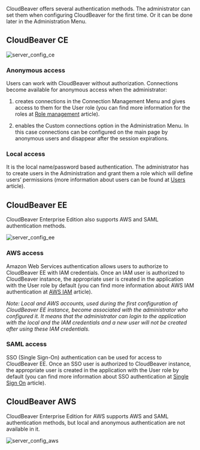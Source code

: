 CloudBeaver offers several authentication methods. The administrator can set them when configuring CloudBeaver for the first time. Or it can be done later in the Administration Menu.

## CloudBeaver CE

![server_config_ce](https://user-images.githubusercontent.com/51405061/140599758-3e2371df-70c4-4f95-83d8-9b2bc2b91e88.png)

### Anonymous access
Users can work with CloudBeaver without authorization. Connections become available for anonymous access when the administrator:
1. creates connections in the Connection Management Menu and gives access to them for the User role (you can find more information for the roles at [Role management](https://github.com/dbeaver/cloudbeaver/wiki/Role-management) article). 

2. enables the Custom connections option in the Administration Menu. In this case connections can be configured on the main page by anonymous users and disappear after the session expirations.


### Local access
It is the local name/password based authentication. The administrator has to create users in the Administration and grant them a role which will define users’ permissions (more information about users can be found at [Users](https://github.com/dbeaver/cloudbeaver/wiki/Users) article).

## CloudBeaver EE
CloudBeaver Enterprise Edition also supports AWS and SAML authentication methods.

![server_config_ee](https://user-images.githubusercontent.com/51405061/140599861-91a45b4f-cb73-4c76-9d17-f98eecbd1382.png)

### AWS access 
Amazon Web Services authentication allows users to authorize to CloudBeaver EE with IAM credentials. Once an IAM user is authorized to CloudBeaver instance, the appropriate user is created in the application with the User role by default (you can find more information about AWS IAM authentication at [AWS IAM](https://github.com/dbeaver/cloudbeaver/wiki/AWS-IAM) article).

_Note: Local and AWS accounts, used during the first configuration of CloudBeaver EE instance, become associated with the administrator who configured it. It means that the administrator can login to the application with the local and the IAM credentials and a new user will not be created after using these IAM credentials._

### SAML access
SSO (Single Sign-On) authentication can be used for access to CloudBeaver EE. Once an SSO user is authorized to CloudBeaver instance, the appropriate user is created in the application with the User role by default (you can find more information about SSO authentication at [Single Sign On](https://github.com/dbeaver/cloudbeaver/wiki/Single-Sign-On) article).

## CloudBeaver AWS
CloudBeaver Enterprise Edition for AWS supports AWS and SAML authentication methods, but local and anonymous authentication are not available in it.

![server_config_aws](https://user-images.githubusercontent.com/51405061/140599904-15d1d0ee-c732-40df-82a2-4042309f3d1f.png)


